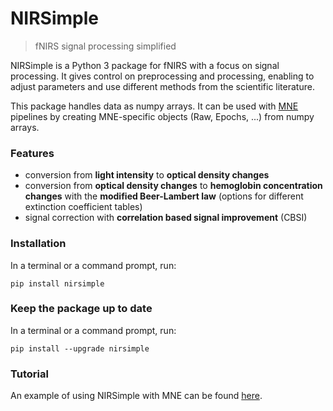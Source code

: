 # NIRSimple

> fNIRS signal processing simplified

NIRSimple is a Python 3 package for fNIRS with a focus on signal processing. It gives control on preprocessing and processing, enabling to adjust parameters and use different methods from the scientific literature.

This package handles data as numpy arrays. It can be used with [MNE](https://mne.tools/stable/index.html) pipelines by creating MNE-specific objects (Raw, Epochs, ...) from numpy arrays.


### Features

- conversion from **light intensity** to **optical density changes**
- conversion from **optical density changes** to **hemoglobin concentration changes** with the **modified Beer-Lambert law** (options for different extinction coefficient tables)
- signal correction with **correlation based signal improvement** (CBSI)


### Installation

In a terminal or a command prompt, run:

```
pip install nirsimple
```


### Keep the package up to date

In a terminal or a command prompt, run:

```
pip install --upgrade nirsimple
```


### Tutorial

An example of using NIRSimple with MNE can be found [here](https://github.com/HanBnrd/NIRSimple/blob/master/examples/simple_probe.ipynb).
